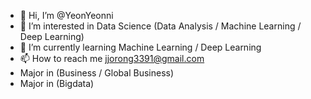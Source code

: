 - 👋 Hi, I’m @YeonYeonni
- 👀 I’m interested in Data Science (Data Analysis / Machine Learning / Deep Learning)
- 🌱 I’m currently learning Machine Learning / Deep Learning
- 📫 How to reach me jjorong3391@gmail.com
- Major in (Business / Global Business)
- Major in (Bigdata)

<!---
YeonYeonni/YeonYeonni is a ✨ special ✨ repository because its `README.md` (this file) appears on your GitHub profile.
You can click the Preview link to take a look at your changes.
--->

